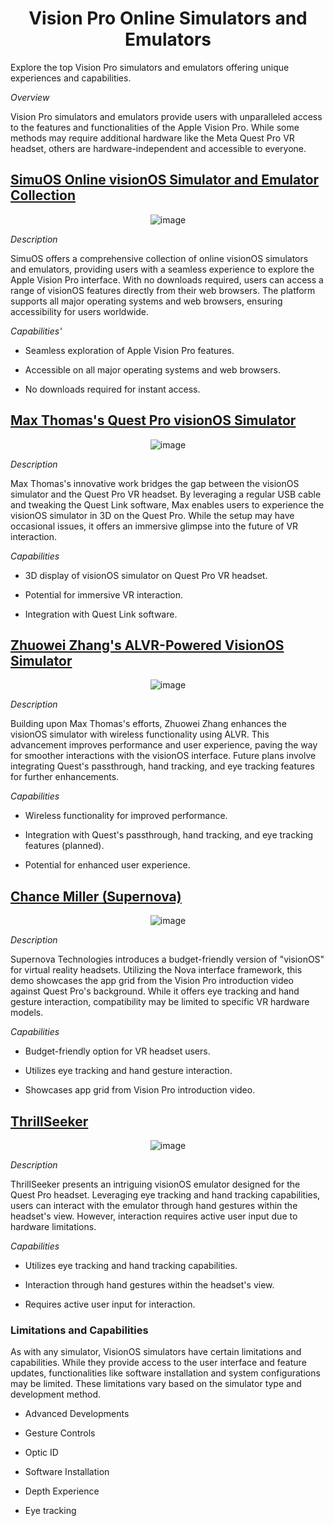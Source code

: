 
<div align="center">

# Vision Pro Online Simulators and Emulators
 
</div>

Explore the top Vision Pro simulators and emulators offering unique experiences and capabilities.

*Overview*

Vision Pro simulators and emulators provide users with unparalleled access to the features and functionalities of the Apple Vision Pro. While some methods may require additional hardware like the Meta Quest Pro VR headset, others are hardware-independent and accessible to everyone.

## [SimuOS Online visionOS Simulator and Emulator Collection](https://simuos.com/visionos/)

<div align="center">

![image](https://github.com/Emmajo2022/visionOS-online-Simulator/assets/169425726/a988b9f9-4173-40a7-b464-202a39dd204f)
 
</div>

*Description*

SimuOS offers a comprehensive collection of online visionOS simulators and emulators, providing users with a seamless experience to explore the Apple Vision Pro interface. With no downloads required, users can access a range of visionOS features directly from their web browsers. The platform supports all major operating systems and web browsers, ensuring accessibility for users worldwide.

*Capabilities'*

* Seamless exploration of Apple Vision Pro features.

* Accessible on all major operating systems and web browsers.

* No downloads required for instant access.

## [Max Thomas's Quest Pro visionOS Simulator](https://www.youtube.com/watch?v=-ILkA3eqyXo&t=6s)

<div align="center">

![image](https://github.com/Emmajo2022/visionOS-online-Simulator/assets/169425726/90133a25-2b84-4f97-b421-1a88879727f6)

</div>

*Description*

Max Thomas's innovative work bridges the gap between the visionOS simulator and the Quest Pro VR headset. By leveraging a regular USB cable and tweaking the Quest Link software, Max enables users to experience the visionOS simulator in 3D on the Quest Pro. While the setup may have occasional issues, it offers an immersive glimpse into the future of VR interaction.

*Capabilities*

* 3D display of visionOS simulator on Quest Pro VR headset.

* Potential for immersive VR interaction.

* Integration with Quest Link software.

## [Zhuowei Zhang's ALVR-Powered VisionOS Simulator](https://twitter.com/zhuowei/status/1678226947560579072?ref_src=twsrc%5Etfw%7Ctwcamp%5Etweetembed%7Ctwterm%5E1678226947560579072%7Ctwgr%5Ea4485fbddeb8d5d88a6b373de4b73d7a28f1b984%7Ctwcon%5Es1_&ref_url=https%3A%2F%2Fsilzee.com%2Fvisionos-simulator%2F)

<div align="center">

![image](https://github.com/Emmajo2022/visionOS-online-Simulator/assets/169425726/27b15423-4637-40ef-9e15-55f59d901b35)

</div>

*Description*

Building upon Max Thomas's efforts, Zhuowei Zhang enhances the visionOS simulator with wireless functionality using ALVR. This advancement improves performance and user experience, paving the way for smoother interactions with the visionOS interface. Future plans involve integrating Quest's passthrough, hand tracking, and eye tracking features for further enhancements.

*Capabilities*

* Wireless functionality for improved performance.

* Integration with Quest's passthrough, hand tracking, and eye tracking features (planned).

* Potential for enhanced user experience.

## [Chance Miller (Supernova)](https://www.youtube.com/watch?v=NggUSn7UmDI)

<div align="center">

![image](https://github.com/Emmajo2022/visionOS-online-Simulator/assets/169425726/74e884dc-f33e-4266-a099-69d23181b647)

</div>

*Description*

Supernova Technologies introduces a budget-friendly version of "visionOS" for virtual reality headsets. Utilizing the Nova interface framework, this demo showcases the app grid from the Vision Pro introduction video against Quest Pro's background. While it offers eye tracking and hand gesture interaction, compatibility may be limited to specific VR hardware models.

*Capabilities*

* Budget-friendly option for VR headset users.

* Utilizes eye tracking and hand gesture interaction.

* Showcases app grid from Vision Pro introduction video.

## [ThrillSeeker]([https://www.google.com](https://www.youtube.com/watch?v=rjyUuLR8zoo))

<div align="center">

![image](https://github.com/Emmajo2022/visionOS-online-Simulator/assets/169425726/27d6b9f8-2f7b-4280-8320-ea1fdb2d153b)

</div>

*Description*

ThrillSeeker presents an intriguing visionOS emulator designed for the Quest Pro headset. Leveraging eye tracking and hand tracking capabilities, users can interact with the emulator through hand gestures within the headset's view. However, interaction requires active user input due to hardware limitations.

*Capabilities*

* Utilizes eye tracking and hand tracking capabilities.

* Interaction through hand gestures within the headset's view.

* Requires active user input for interaction.

### Limitations and Capabilities

As with any simulator, VisionOS simulators have certain limitations and capabilities. While they provide access to the user interface and feature updates, functionalities like software installation and system configurations may be limited. These limitations vary based on the simulator type and development method.

* Advanced Developments

* Gesture Controls

* Optic ID

* Software Installation

* Depth Experience

* Eye tracking
